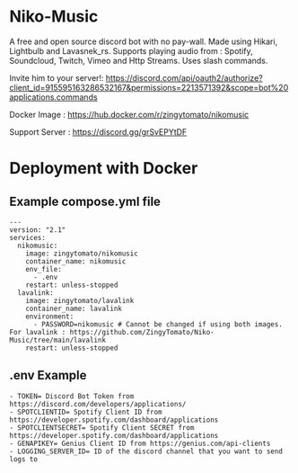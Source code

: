 # Niko-Music

A free and open source discord bot with no pay-wall. Made using Hikari, Lightbulb and Lavasnek_rs. Supports playing audio from : Spotify, Soundcloud, Twitch, Vimeo and Http Streams. Uses slash commands. 

Invite him to your server!: https://discord.com/api/oauth2/authorize?client_id=915595163286532167&permissions=2213571392&scope=bot%20applications.commands

Docker Image : https://hub.docker.com/r/zingytomato/nikomusic

Support Server : https://discord.gg/grSvEPYtDF

# Deployment with Docker

## Example compose.yml file

```
---
version: "2.1"
services:
  nikomusic:
    image: zingytomato/nikomusic
    container_name: nikomusic
    env_file:
      - .env
    restart: unless-stopped
  lavalink:
    image: zingytomato/lavalink
    container_name: lavalink
    environment: 
      - PASSWORD=nikomusic # Cannot be changed if using both images. For lavalink : https://github.com/ZingyTomato/Niko-Music/tree/main/lavalink
    restart: unless-stopped
```
## .env Example
```
- TOKEN= Discord Bot Token from https://discord.com/developers/applications/
- SPOTCLIENTID= Spotify Client ID from https://developer.spotify.com/dashboard/applications
- SPOTCLIENTSECRET= Spotify Client SECRET from https://developer.spotify.com/dashboard/applications
- GENAPIKEY= Genius Client ID from https://genius.com/api-clients
- LOGGING_SERVER_ID= ID of the discord channel that you want to send logs to
```
